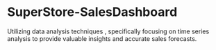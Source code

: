 # SuperStore-SalesDashboard
Utilizing data analysis techniques , specifically focusing on time series analysis to provide valuable insights and accurate sales forecasts.
